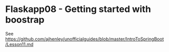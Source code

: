 # Flaskapp08 - Getting started with boostrap

See https://github.com/ajhenley/unofficialguides/blob/master/IntroToSpringBoot/Lesson11.md